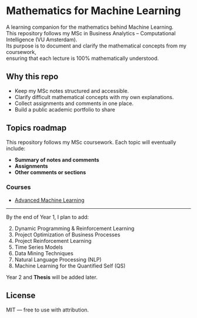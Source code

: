 # Mathematics for Machine Learning

A learning companion for the mathematics behind Machine Learning.  
This repository follows my MSc in Business Analytics – Computational Intelligence (VU Amsterdam).  
Its purpose is to document and clarify the mathematical concepts from my coursework,  
ensuring that each lecture is 100% mathematically understood.

## Why this repo  

- Keep my MSc notes structured and accessible.  
- Clarify difficult mathematical concepts with my own explanations.  
- Collect assignments and comments in one place.  
- Build a public academic portfolio to share

## Topics roadmap

This repository follows my MSc coursework. Each topic will eventually include:
- **Summary of notes and comments**
- **Assignments**
- **Other comments or sections**

### Courses
- [Advanced Machine Learning](docs/advanced-ml/)

---

By the end of Year 1, I plan to add:  

2. Dynamic Programming & Reinforcement Learning  
3. Project Optimization of Business Processes  
4. Project Reinforcement Learning  
5. Time Series Models  
6. Data Mining Techniques  
7. Natural Language Processing (NLP)  
8. Machine Learning for the Quantified Self (QS)

Year 2 and **Thesis** will be added later.

## License
MIT — free to use with attribution.
